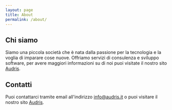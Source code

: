 ```yaml
---
layout: page
title: About
permalink: /about/
---
```


## Chi siamo

Siamo una piccola società che è nata dalla passione per la tecnologia e la voglia di imparare cose nuove. Offriamo servizi di consulenza e sviluppo software, per avere maggiori informazioni su di noi puoi visitate il nostro sito [Audris](https://www.audris.it).

## Contatti

Puoi contattarci tramite email all'indirizzo [info@audris.it](mailto:info@audris.it) o puoi visitare il nostro sito [Audris](https://www.audris.it).

